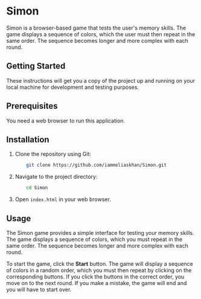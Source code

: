 # Simon

Simon is a browser-based game that tests the user's memory skills. The game displays a sequence of colors, which the user must then repeat in the same order. The sequence becomes longer and more complex with each round.

## Getting Started

These instructions will get you a copy of the project up and running on your local machine for development and testing purposes.

## Prerequisites

You need a web browser to run this application.

## Installation
1. Clone the repository using Git:
    ```bash
        git clone https://github.com/iammeliaskhan/Simon.git
    ```

2. Navigate to the project directory:
    ```bash
        cd Simon
    ```

3.  Open `index.html` in your web browser.
## Usage

The Simon game provides a simple interface for testing your memory skills. The game displays a sequence of colors, which you must repeat in the same order. The sequence becomes longer and more complex with each round.

To start the game, click the **Start** button. The game will display a sequence of colors in a random order, which you must then repeat by clicking on the corresponding buttons. If you click the buttons in the correct order, you move on to the next round. If you make a mistake, the game will end and you will have to start over.
